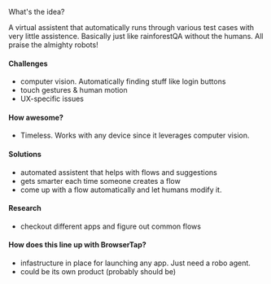 What's the idea?

A virtual assistent that automatically runs through various test
cases with very little assistence. Basically just like rainforestQA without the humans. All praise the almighty robots!

#### Challenges

- computer vision. Automatically finding stuff like login buttons
- touch gestures & human motion
- UX-specific issues

#### How awesome?

- Timeless. Works with any device since it leverages computer vision.

#### Solutions

- automated assistent that helps with flows and suggestions
- gets smarter each time someone creates a flow
- come up with a flow automatically and let humans modify it.

#### Research

- checkout different apps and figure out common flows

#### How does this line up with BrowserTap?

- infastructure in place for launching any app. Just need a robo agent.
- could be its own product (probably should be)
